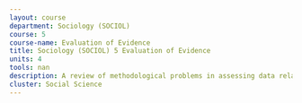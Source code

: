 ```yaml
---
layout: course 
department: Sociology (SOCIOL)
course: 5
course-name: Evaluation of Evidence
title: Sociology (SOCIOL) 5 Evaluation of Evidence
units: 4
tools: nan
description: A review of methodological problems in assessing data relating to social life. Topics to be covered include - posing a sociological problem, gaining access to data, measuring, establishing correlation and causal connection among data, and relating data to theoretical context. 
cluster: Social Science
---
```

